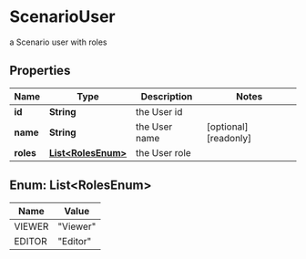 

# ScenarioUser

a Scenario user with roles

## Properties

Name | Type | Description | Notes
------------ | ------------- | ------------- | -------------
**id** | **String** | the User id | 
**name** | **String** | the User name |  [optional] [readonly]
**roles** | [**List&lt;RolesEnum&gt;**](#List&lt;RolesEnum&gt;) | the User role | 



## Enum: List&lt;RolesEnum&gt;

Name | Value
---- | -----
VIEWER | &quot;Viewer&quot;
EDITOR | &quot;Editor&quot;



